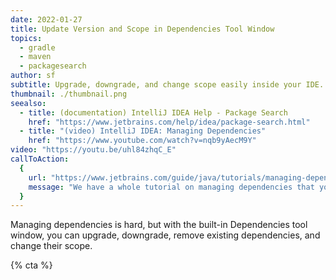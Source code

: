 ```yaml
---
date: 2022-01-27
title: Update Version and Scope in Dependencies Tool Window
topics:
  - gradle
  - maven
  - packagesearch
author: sf
subtitle: Upgrade, downgrade, and change scope easily inside your IDE.
thumbnail: ./thumbnail.png
seealso:
  - title: (documentation) IntelliJ IDEA Help - Package Search
    href: "https://www.jetbrains.com/help/idea/package-search.html"
  - title: "(video) IntelliJ IDEA: Managing Dependencies"
    href: "https://www.youtube.com/watch?v=nqb9yAecM9Y"
video: "https://youtu.be/uhl84zhqC_E"
callToAction:
  {
    url: "https://www.jetbrains.com/guide/java/tutorials/managing-dependencies/",
    message: "We have a whole tutorial on managing dependencies that you can check out!",
  }
---
```


Managing dependencies is hard, but with the built-in Dependencies tool window, you can upgrade, downgrade, remove existing dependencies, and change their scope.

{% cta %}

